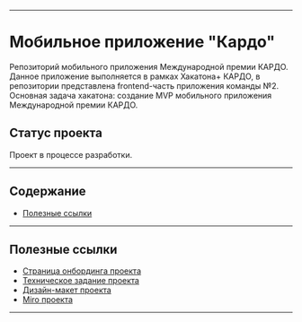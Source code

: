___
# Мобильное приложение "Кардо"
Репозиторий мобильного приложения Международной премии КАРДО. Данное приложение выполняется в рамках Хакатона+ КАРДО, в репозитории представлена frontend-часть приложения команды №2. Основная задача хакатона: создание MVP мобильного приложения Международной премии КАРДО.

## Статус проекта
Проект в процессе разработки.
___
## Содержание
- [Полезные ссылки](#полезные-ссылки)
___

## Полезные ссылки
- [Страница онбординга проекта](https://norikov.notion.site/568508697c74422d8077142bb7449791)
- [Техническое задание проекта](https://docs.yandex.ru/docs/view?url=ya-disk-public%3A%2F%2F9c5K5%2FJFj4kcFJUw7Brc1Yeek0LmSwEEFqTQqq7OC4jeN6wS%2Fd2tKWH%2BAkOCRk%2Bhq%2FJ6bpmRyOJonT3VoXnDag%3D%3D&name=%D0%A2%D0%97%20%D0%9A%D0%90%D0%A0%D0%94%D0%9E.pdf)
- [Дизайн-макет проекта](https://www.figma.com/design/AE3HDcsJW1TVgCAPs41hGM/%D0%9A%D0%90%D0%A0%D0%94%D0%9E?node-id=0-1&t=4d9uFUM08EaUvUH8-0)
- [Miro проекта](https://miro.com/app/board/uXjVK1qJFAA=/)
___